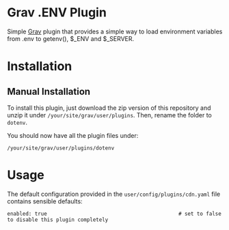 # Grav .ENV Plugin

Simple [Grav](http://github.com/getgrav/grav) plugin that provides a simple way to load environment variables from .env to getenv(), $_ENV and $_SERVER.

# Installation

## Manual Installation

To install this plugin, just download the zip version of this repository and unzip it under `/your/site/grav/user/plugins`. Then, rename the folder to `dotenv`.

You should now have all the plugin files under:

    /your/site/grav/user/plugins/dotenv

# Usage

The default configuration provided in the `user/config/plugins/cdn.yaml` file contains sensible defaults:

```
enabled: true                                           # set to false to disable this plugin completely
```
